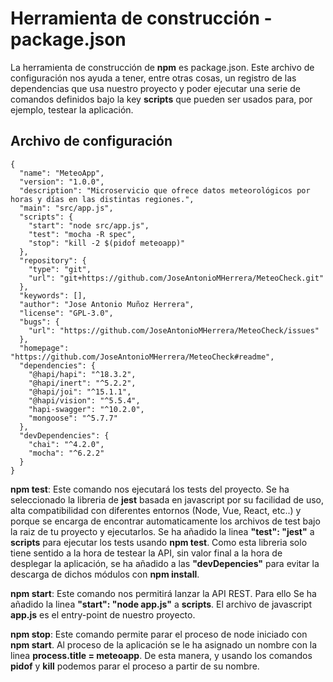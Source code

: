 # Herramienta de construcción - package.json

La herramienta de construcción de **npm** es package.json. Este archivo de configuración nos ayuda a tener, entre otras cosas, un registro de las dependencias que usa nuestro proyecto y poder ejecutar una serie de comandos definidos bajo la key **scripts** que pueden ser usados para, por ejemplo, testear la aplicación.

## Archivo de configuración

```
{
  "name": "MeteoApp",
  "version": "1.0.0",
  "description": "Microservicio que ofrece datos meteorológicos por horas y días en las distintas regiones.",
  "main": "src/app.js",
  "scripts": {
    "start": "node src/app.js",
    "test": "mocha -R spec",
    "stop": "kill -2 $(pidof meteoapp)"
  },
  "repository": {
    "type": "git",
    "url": "git+https://github.com/JoseAntonioMHerrera/MeteoCheck.git"
  },
  "keywords": [],
  "author": "Jose Antonio Muñoz Herrera",
  "license": "GPL-3.0",
  "bugs": {
    "url": "https://github.com/JoseAntonioMHerrera/MeteoCheck/issues"
  },
  "homepage": "https://github.com/JoseAntonioMHerrera/MeteoCheck#readme",
  "dependencies": {
    "@hapi/hapi": "^18.3.2",
    "@hapi/inert": "^5.2.2",
    "@hapi/joi": "^15.1.1",
    "@hapi/vision": "^5.5.4",
    "hapi-swagger": "^10.2.0",
    "mongoose": "^5.7.7"
  },
  "devDependencies": {
    "chai": "^4.2.0",
    "mocha": "^6.2.2"
  }
}
```

**npm test**: Este comando nos ejecutará los tests del proyecto. Se ha seleccionado la libreria de **jest** basada en javascript por su facilidad de uso, alta compatibilidad con diferentes entornos (Node, Vue, React, etc..) y porque se encarga de encontrar automaticamente los archivos de test bajo la raiz de tu proyecto y ejecutarlos. Se ha añadido la linea **"test": "jest"** a **scripts** para ejecutar los tests usando **npm test**. Como esta libreria solo tiene sentido a la hora de testear la API, sin valor final a la hora de desplegar la aplicación, se ha añadido a las **"devDepencies"** para evitar la descarga de dichos módulos con **npm install**.

**npm start**: Este comando nos permitirá lanzar la API REST. Para ello Se ha añadido la linea **"start": "node app.js"** a **scripts**. El archivo de javascript **app.js** es el entry-point de nuestro proyecto.

**npm stop**: Este comando permite parar el proceso de node iniciado con **npm start**. Al proceso de la aplicación se le ha asignado un nombre con la linea **process.title = meteoapp**. De esta manera, y usando los comandos **pidof** y **kill** podemos parar el proceso a partir de su nombre. 
